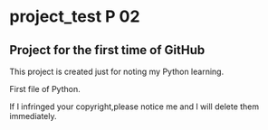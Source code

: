 # project_test P 02
## Project for the first time of GitHub

This project is created just for noting my Python learning.

First file of Python.

If I infringed your copyright,please notice me and I will delete them immediately.
